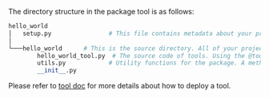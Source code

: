 The directory structure in the package tool is as follows:
```python
hello_world
│   setup.py                # This file contains metadata about your project like the name, version.
│
└───hello_world      # This is the source directory. All of your project’s source code should be placed in this directory.
        hello_world_tool.py  # The source code of tools. Using the @tool decorator to identify the function as a tool.
        utils.py            # Utility functions for the package. A method for listing all tools defined in the package is generated in this file.
        __init__.py
```

Please refer to [tool doc](https://microsoft.github.io/promptflow/how-to-guides/develop-a-tool/index.html) for more details about how to deploy a tool.